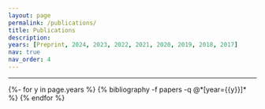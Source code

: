 ```yaml
---
layout: page
permalink: /publications/
title: Publications
description: 
years: [Preprint, 2024, 2023, 2022, 2021, 2020, 2019, 2018, 2017] 
nav: true
nav_order: 4
---
```


<div class="publications">

<hr /> 
{%- for y in page.years %}
  <!-- <h2 class="year">{{y}}</h2> -->
  {% bibliography -f papers -q @*[year={{y}}]* %}
{% endfor %}
</div>



